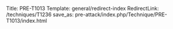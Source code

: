 Title: PRE-T1013
Template: general/redirect-index
RedirectLink: /techniques/T1236
save_as: pre-attack/index.php/Technique/PRE-T1013/index.html
